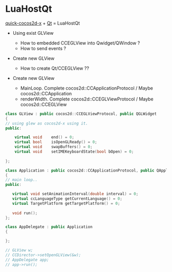 LuaHostQt
=========

[quick-cocos2d-x][quick] + [Qt][Qt] = LuaHostQt

* Using exist GLView
    * How to embedded CCEGLView into Qwidget/QWindow ?
    * How to send events ?
* Create new GLView
    * How to create Qt/CCEGLView ??

* Create new GLView
   * MainLoop. Complete cocos2d::CCApplicationProtocol / Maybe cocos2d::CCApplication
   * renderWidth. Complete cocos2d::CCEGLViewProtocol  / Maybe cocos2d::CCEGLView

```c++
class GLView : public cocos2d::CCEGLViewProtocol, public QGLWidget
{
// using glew as cocos2d-x using it.
public:

    virtual void    end() = 0;
    virtual bool    isOpenGLReady() = 0;
    virtual void    swapBuffers() = 0;
    virtual void    setIMEKeyboardState(bool bOpen) = 0;
    
};

class Application : public cocos2d::CCApplicationProtocol, public QApplication
{
// main loop..
public:

   virtual void setAnimationInterval(double interval) = 0;
   virtual ccLanguageType getCurrentLanguage() = 0;
   virtual TargetPlatform getTargetPlatform() = 0;
   
   void run();
};

class AppDelegate : public Application
{

};

// GLView w;
// CCDirector->setOpenGLView(&w);
// AppDelegate app;
// app->run();
```

[quick]:https://github.com/dualface/quick-cocos2d-x
[Qt]:http://qt-project.org/
